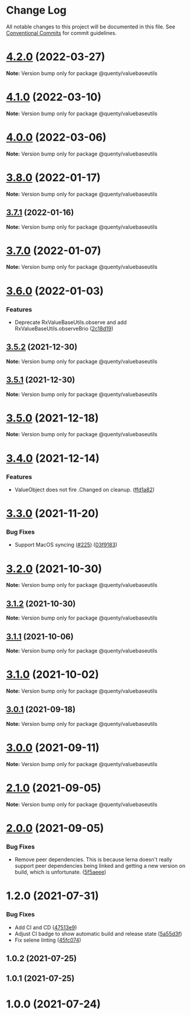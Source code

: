 # Change Log

All notable changes to this project will be documented in this file.
See [Conventional Commits](https://conventionalcommits.org) for commit guidelines.

# [4.2.0](https://github.com/Quenty/NevermoreEngine/compare/@quenty/valuebaseutils@4.1.0...@quenty/valuebaseutils@4.2.0) (2022-03-27)

**Note:** Version bump only for package @quenty/valuebaseutils





# [4.1.0](https://github.com/Quenty/NevermoreEngine/compare/@quenty/valuebaseutils@4.0.0...@quenty/valuebaseutils@4.1.0) (2022-03-10)

**Note:** Version bump only for package @quenty/valuebaseutils





# [4.0.0](https://github.com/Quenty/NevermoreEngine/compare/@quenty/valuebaseutils@3.8.0...@quenty/valuebaseutils@4.0.0) (2022-03-06)

**Note:** Version bump only for package @quenty/valuebaseutils





# [3.8.0](https://github.com/Quenty/NevermoreEngine/compare/@quenty/valuebaseutils@3.7.1...@quenty/valuebaseutils@3.8.0) (2022-01-17)

**Note:** Version bump only for package @quenty/valuebaseutils





## [3.7.1](https://github.com/Quenty/NevermoreEngine/compare/@quenty/valuebaseutils@3.7.0...@quenty/valuebaseutils@3.7.1) (2022-01-16)

**Note:** Version bump only for package @quenty/valuebaseutils





# [3.7.0](https://github.com/Quenty/NevermoreEngine/compare/@quenty/valuebaseutils@3.6.0...@quenty/valuebaseutils@3.7.0) (2022-01-07)

**Note:** Version bump only for package @quenty/valuebaseutils





# [3.6.0](https://github.com/Quenty/NevermoreEngine/compare/@quenty/valuebaseutils@3.5.2...@quenty/valuebaseutils@3.6.0) (2022-01-03)


### Features

* Deprecate RxValueBaseUtils.observe and add RxValueBaseUtils.observeBrio ([2c18d19](https://github.com/Quenty/NevermoreEngine/commit/2c18d19bdd13fbdecefc6f474fad479a45e92559))





## [3.5.2](https://github.com/Quenty/NevermoreEngine/compare/@quenty/valuebaseutils@3.5.1...@quenty/valuebaseutils@3.5.2) (2021-12-30)

**Note:** Version bump only for package @quenty/valuebaseutils





## [3.5.1](https://github.com/Quenty/NevermoreEngine/compare/@quenty/valuebaseutils@3.5.0...@quenty/valuebaseutils@3.5.1) (2021-12-30)

**Note:** Version bump only for package @quenty/valuebaseutils





# [3.5.0](https://github.com/Quenty/NevermoreEngine/compare/@quenty/valuebaseutils@3.4.0...@quenty/valuebaseutils@3.5.0) (2021-12-18)

**Note:** Version bump only for package @quenty/valuebaseutils





# [3.4.0](https://github.com/Quenty/NevermoreEngine/compare/@quenty/valuebaseutils@3.3.0...@quenty/valuebaseutils@3.4.0) (2021-12-14)


### Features

* ValueObject does not fire .Changed on cleanup. ([ffd1a82](https://github.com/Quenty/NevermoreEngine/commit/ffd1a82e9db55891672a439285731dbf99d19ad1))





# [3.3.0](https://github.com/Quenty/NevermoreEngine/compare/@quenty/valuebaseutils@3.2.0...@quenty/valuebaseutils@3.3.0) (2021-11-20)


### Bug Fixes

* Support MacOS syncing ([#225](https://github.com/Quenty/NevermoreEngine/issues/225)) ([03f9183](https://github.com/Quenty/NevermoreEngine/commit/03f918392c6a5bdd33f8a17c38de371d1e06c67a))





# [3.2.0](https://github.com/Quenty/NevermoreEngine/compare/@quenty/valuebaseutils@3.1.2...@quenty/valuebaseutils@3.2.0) (2021-10-30)

**Note:** Version bump only for package @quenty/valuebaseutils





## [3.1.2](https://github.com/Quenty/NevermoreEngine/compare/@quenty/valuebaseutils@3.1.1...@quenty/valuebaseutils@3.1.2) (2021-10-30)

**Note:** Version bump only for package @quenty/valuebaseutils





## [3.1.1](https://github.com/Quenty/NevermoreEngine/compare/@quenty/valuebaseutils@3.1.0...@quenty/valuebaseutils@3.1.1) (2021-10-06)

**Note:** Version bump only for package @quenty/valuebaseutils





# [3.1.0](https://github.com/Quenty/NevermoreEngine/compare/@quenty/valuebaseutils@3.0.1...@quenty/valuebaseutils@3.1.0) (2021-10-02)

**Note:** Version bump only for package @quenty/valuebaseutils





## [3.0.1](https://github.com/Quenty/NevermoreEngine/compare/@quenty/valuebaseutils@3.0.0...@quenty/valuebaseutils@3.0.1) (2021-09-18)

**Note:** Version bump only for package @quenty/valuebaseutils





# [3.0.0](https://github.com/Quenty/NevermoreEngine/compare/@quenty/valuebaseutils@2.1.0...@quenty/valuebaseutils@3.0.0) (2021-09-11)

**Note:** Version bump only for package @quenty/valuebaseutils





# [2.1.0](https://github.com/Quenty/NevermoreEngine/compare/@quenty/valuebaseutils@2.0.0...@quenty/valuebaseutils@2.1.0) (2021-09-05)

**Note:** Version bump only for package @quenty/valuebaseutils





# [2.0.0](https://github.com/Quenty/NevermoreEngine/compare/@quenty/valuebaseutils@1.2.0...@quenty/valuebaseutils@2.0.0) (2021-09-05)


### Bug Fixes

* Remove peer dependencies. This is because lerna doesn't really support peer dependencies being linked and getting a new version on build, which is unfortunate. ([5f5aeee](https://github.com/Quenty/NevermoreEngine/commit/5f5aeeea8de9975435309e53679f0ef7064f9dd0))





# 1.2.0 (2021-07-31)


### Bug Fixes

* Add CI and CD ([47513e9](https://github.com/Quenty/NevermoreEngine/commit/47513e9b568162707534af132396dd8756947dd3))
* Adjust CI badge to show automatic build and release state ([5a55d3f](https://github.com/Quenty/NevermoreEngine/commit/5a55d3f19bf8d66a760d67da9b56ed47fab74656))
* Fix selene linting ([45fc074](https://github.com/Quenty/NevermoreEngine/commit/45fc07489ee59127ac6582689f19a0e87c1e5b5a))



## 1.0.2 (2021-07-25)



## 1.0.1 (2021-07-25)



# 1.0.0 (2021-07-24)
